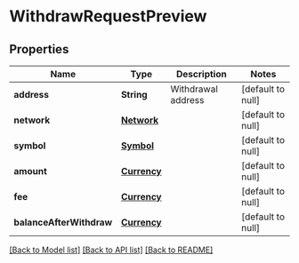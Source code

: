 # WithdrawRequestPreview
## Properties

| Name | Type | Description | Notes |
|------------ | ------------- | ------------- | -------------|
| **address** | **String** | Withdrawal address | [default to null] |
| **network** | [**Network**](Network.md) |  | [default to null] |
| **symbol** | [**Symbol**](Symbol.md) |  | [default to null] |
| **amount** | [**Currency**](Currency.md) |  | [default to null] |
| **fee** | [**Currency**](Currency.md) |  | [default to null] |
| **balanceAfterWithdraw** | [**Currency**](Currency.md) |  | [default to null] |

[[Back to Model list]](../README.md#documentation-for-models) [[Back to API list]](../README.md#documentation-for-api-endpoints) [[Back to README]](../README.md)

